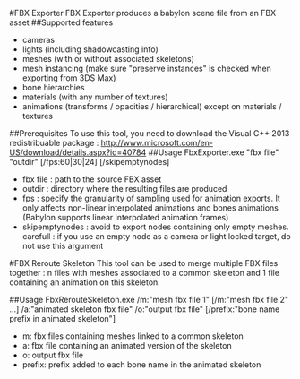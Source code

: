 #FBX Exporter
FBX Exporter produces a babylon scene file from an FBX asset
##Supported features
- cameras
- lights (including shadowcasting info)
- meshes (with or without associated skeletons)
- mesh instancing (make sure "preserve instances" is checked when exporting from 3DS Max)
- bone hierarchies
- materials (with any number of textures)
- animations (transforms / opacities / hierarchical) except on materials / textures

##Prerequisites
To use this tool, you need to download the Visual C++ 2013 redistribuable package : http://www.microsoft.com/en-US/download/details.aspx?id=40784
##Usage
FbxExporter.exe "fbx file" "outdir" [/fps:60|30|24] [/skipemptynodes]
- fbx file : path to the source FBX asset
- outdir : directory where the resulting files are produced
- fps : specify the granularity of sampling used for animation exports. It only affects non-linear interpolated animations and bones animations (Babylon supports linear interpolated animation frames)
- skipemptynodes : avoid to export nodes containing only empty meshes. carefull : if you use an empty node as a camera or light locked target, do not use this argument

#FBX Reroute Skeleton
This tool can be used to merge multiple FBX files together : n files with meshes associated to a common skeleton and 1 file containing an animation on this skeleton.

##Usage
FbxRerouteSkeleton.exe /m:"mesh fbx file 1" [/m:"mesh fbx file 2" ...] /a:"animated skeleton fbx file" /o:"output fbx file" [/prefix:"bone name prefix in animated skeleton"]
- m: fbx files containing meshes linked to a common skeleton
- a: fbx file containing an animated version of the skeleton
- o: output fbx file
- prefix: prefix added to each bone name in the animated skeleton
